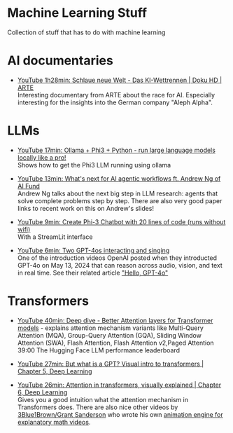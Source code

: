 # Machine Learning Stuff

Collection of stuff that has to do with machine learning

# AI documentaries

- [YouTube 1h28min: Schlaue neue Welt - Das KI-Wettrennen | Doku HD | ARTE](https://www.youtube.com/watch?v=EJsa6wZ6ovY)<br>
  Interesting documentary from ARTE about the race for AI. Especially interesting for the insights into the German company "Aleph Alpha".




# LLMs

- [YouTube 17min: Ollama + Phi3 + Python - run large language models locally like a pro!](https://www.youtube.com/watch?v=xE0KAAuCb60)<br>
  Shows how to get the Phi3 LLM running using ollama

- [YouTube 13min: What's next for AI agentic workflows ft. Andrew Ng of AI Fund](https://www.youtube.com/watch?v=sal78ACtGTc)<br>
  Andrew Ng talks about the next big step in LLM research: agents that solve complete problems step by step. There are also very good paper links to recent work on this on Andrew's slides!
  
- [YouTube 9min: Create Phi-3 Chatbot with 20 lines of code (runs without wifi)](https://www.youtube.com/watch?v=gzzEVK8p3VM)<br>
  With a StreamLit interface
  
- [YouTube 6min: Two GPT-4os interacting and singing](https://youtu.be/MirzFk_DSiI?si=PEie8gjT4nwurwy5)<br>
  One of the introduction videos OpenAI posted when they introducted GPT-4o on May 13, 2024 that can reason across audio, vision, and text in real time. See their related article ["Hello, GPT-4o"](https://openai.com/index/hello-gpt-4o/)


# Transformers

- [YouTube 40min: Deep dive - Better Attention layers for Transformer models](https://www.youtube.com/watch?v=2TT384U4vQg) - explains attention mechanism variants like Multi-Query Attention (MQA), Group-Query Attention (GQA), Sliding Window Attention (SWA), Flash Attention, Flash Attention v2,Paged Attention
39:00 The Hugging Face LLM performance leaderboard
- [YouTube 27min: But what is a GPT? Visual intro to transformers | Chapter 5, Deep Learning](https://youtu.be/wjZofJX0v4M?si=w2919EbAb6KFWxx8)<br>

- [YouTube 26min: Attention in transformers, visually explained | Chapter 6, Deep Learning](https://youtu.be/eMlx5fFNoYc?si=shGK_5l0TCvClWas)<br>
  Gives you a good intuition what the attention mechanism in Transformers does. There are also nice other videos by [3Blue1Brown/Grant Sanderson](https://www.youtube.com/@3blue1brown) who wrote his own [animation engine for explanatory math videos](https://www.3blue1brown.com/about).




